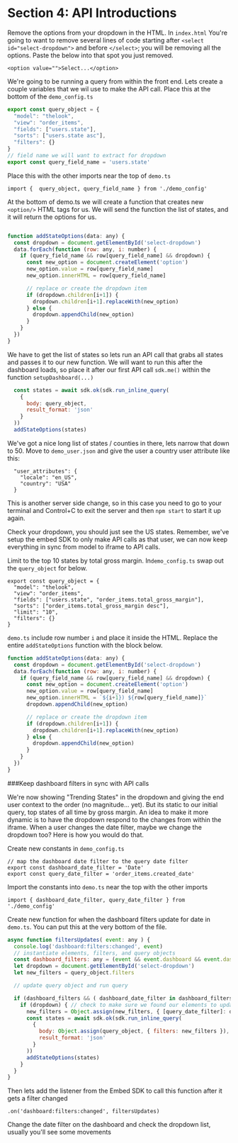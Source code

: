 # Section 4: API Introductions

Remove the options from your dropdown in the HTML. In `index.html` You're going to want to remove several lines of code starting after `<select id="select-dropdown">` and before `</select>`; you will be removing all the options. Paste the below into that spot you just removed.

```
<option value="">Select...</option>
```

We're going to be running a query from within the front end. Lets create a couple variables that we wil use to make the API call. Place this at the bottom of the `demo_config.ts`

```js
export const query_object = {
  "model": "thelook",
  "view": "order_items",
  "fields": ["users.state"],
  "sorts": ["users.state asc"],
  "filters": {}
}
// field name we will want to extract for dropdown
export const query_field_name = 'users.state'
```

Place this with the other imports near the top of `demo.ts`

```
import {  query_object, query_field_name } from './demo_config'
```

At the bottom of demo.ts we will create a function that creates new `<option/>` HTML tags for us. We will send the function the list of states, and it will return the options for us.

```js

function addStateOptions(data: any) {
  const dropdown = document.getElementById('select-dropdown')
  data.forEach(function (row: any, i: number) {
    if (query_field_name && row[query_field_name] && dropdown) {
      const new_option = document.createElement('option')
      new_option.value = row[query_field_name]
      new_option.innerHTML = row[query_field_name]

      // replace or create the dropdown item
      if (dropdown.children[i+1]) {
        dropdown.children[i+1].replaceWith(new_option)
      } else {
        dropdown.appendChild(new_option)
      }
    }
  })
}
```

We have to get the list of states so lets run an API call that grabs all states and passes it to our new function. We will want to run this after the dashboard loads, so place it after our first API call `sdk.me()` within the function `setupDashboard(...)`

```js
  const states = await sdk.ok(sdk.run_inline_query(
    {
      body: query_object,
      result_format: 'json'
    }
  ))
  addStateOptions(states)
```

We've got a nice long list of states / counties in there, lets narrow that down to 50. Move to `demo_user.json` and give the user a country user attribute like this:

```
  "user_attributes": {
    "locale": "en_US",
    "country": "USA"
  }
```

This is another server side change, so in this case you need to go to your terminal and Control+C to exit the server and then `npm start` to start it up again.

Check your dropdown, you should just see the US states. Remember, we've setup the embed SDK to only make API calls as that user, we can now keep everything in sync from model to iframe to API calls.

Limit to the top 10 states by total gross margin. In`demo_config.ts` swap out the `query_object` for below.

```
export const query_object = {
  "model": "thelook",
  "view": "order_items",
  "fields": ["users.state", "order_items.total_gross_margin"],
  "sorts": ["order_items.total_gross_margin desc"],
  "limit": "10",
  "filters": {}
}
```

`demo.ts` include row number `i` and place it inside the HTML. Replace the entire  `addStateOptions` function with the block below.

```js
function addStateOptions(data: any) {
  const dropdown = document.getElementById('select-dropdown')
  data.forEach(function (row: any, i: number) {
    if (query_field_name && row[query_field_name] && dropdown) {
      const new_option = document.createElement('option')
      new_option.value = row[query_field_name]
      new_option.innerHTML = `${i+1}) ${row[query_field_name]}`
      dropdown.appendChild(new_option)

      // replace or create the dropdown item
      if (dropdown.children[i+1]) {
        dropdown.children[i+1].replaceWith(new_option)
      } else {
        dropdown.appendChild(new_option)
      }
    }
  })
}
```

###Keep dashboard filters in sync with API calls

We're now showing "Trending States" in the dropdown and giving the end user context to the order (no magnitude... yet). But its static to our initial query, top states of all time by gross margin. An idea to make it more dynamic is to have the dropdown respond to the changes from within the iframe. When a user changes the date filter, maybe we change the dropdown too? Here is how you would do that.

Create new constants in `demo_config.ts`

```
// map the dashboard date filter to the query date filter
export const dashboard_date_filter = 'Date'
export const query_date_filter = 'order_items.created_date'
```


Import the constants into `demo.ts` near the top with the other imports

```
import { dashboard_date_filter, query_date_filter } from './demo_config'
```


Create new function for when the dashboard filters update for date in `demo.ts`. You can put this at the very bottom of the file.

```js
async function filtersUpdates( event: any ) {
  console.log('dashboard:filters:changed', event)
  // instantiate elements, filters, and query objects
  const dashboard_filters: any = (event && event.dashboard && event.dashboard.dashboard_filters) ? event.dashboard && event.dashboard.dashboard_filters : undefined
  let dropdown = document.getElementById('select-dropdown')
  let new_filters = query_object.filters

  // update query object and run query

  if (dashboard_filters && ( dashboard_date_filter in dashboard_filters ) ) { // check to make sure our filter is in the changed
    if (dropdown) { // check to make sure we found our elements to update/keep
      new_filters = Object.assign(new_filters, { [query_date_filter]: dashboard_filters[dashboard_date_filter] })
      const states = await sdk.ok(sdk.run_inline_query(
        {
          body: Object.assign(query_object, { filters: new_filters }),
          result_format: 'json'
        }
      ))
      addStateOptions(states)
    }
  }
}
```

Then lets add the listener from the Embed SDK to call this function after it gets a filter changed

```
.on('dashboard:filters:changed', filtersUpdates)
```

Change the date filter on the dashboard and check the dropdown list, usually you'll see some movements
